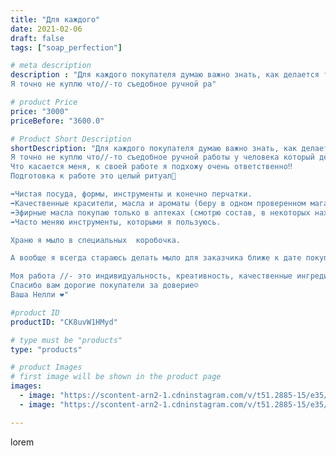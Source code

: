 ```yaml
---
title: "Для каждого"
date: 2021-02-06
draft: false
tags: ["soap_perfection"]

# meta description
description : "Для каждого покупателя думаю важно знать, как делается тот продукт, который они покупают.☝️Для меня лично да! 🙋‍♀️
Я точно не куплю что//-то съедобное ручной ра"

# product Price
price: "3000"
priceBefore: "3600.0"

# Product Short Description
shortDescription: "Для каждого покупателя думаю важно знать, как делается тот продукт, который они покупают.☝️Для меня лично да! 🙋‍♀️
Я точно не куплю что//-то съедобное ручной работы у человека который делает это без перчаток, да ещё и с распущенными волосами (просто как пример). Для меня это неприемлемо! Думаю так и для вас. 
Что касается меня, к своей работе я подхожу очень ответственно‼️
Подготовка к работе это целый ритуал🙂

➡️Чистая посуда, формы, инструменты и конечно перчатки.
➡️Качественные красители, масла и ароматы (беру в одном проверенном магазине в Ростове). 
➡️Эфирные масла покупаю только в аптеках (смотрю состав, в некоторых находила ингредиенты синтетического происхождения). 
➡️Часто меняю инструменты, которыми я пользуюсь. 

Храню я мыло в специальных  коробочка. 

А вообще я всегда стараюсь делать мыло для заказчика ближе к дате покупки, долго оно у меня не лежит. 

Моя работа //- это индивидуальность, креативность, качественные ингредиенты и конечно ответственность за свой продукт!
Спасибо вам дорогие покупатели за доверие☺️
Ваша Нелли ❤️"

#product ID
productID: "CK8uvW1HMyd"

# type must be "products"
type: "products"

# product Images
# first image will be shown in the product page
images:
  - image: "https://scontent-arn2-1.cdninstagram.com/v/t51.2885-15/e35/145546211_3063806867180218_146063390893338869_n.jpg?se=7&tp=1&_nc_ht=scontent-arn2-1.cdninstagram.com&_nc_cat=110&_nc_ohc=mtYrUP_xnmEAX_ZHPkt&ccb=7-4&oh=bc472e5344613de7be29524b91b14168&oe=60830DA4&ig_cache_key=MjUwMzA4MTA1NTEwNjI4NjM0MA%3D%3D.2-ccb7-4"
  - image: "https://scontent-arn2-1.cdninstagram.com/v/t51.2885-15/e35/146701890_1988308354640277_3275260250713540678_n.jpg?se=7&tp=1&_nc_ht=scontent-arn2-1.cdninstagram.com&_nc_cat=109&_nc_ohc=ivSIEKNHaFsAX-h5TSH&ccb=7-4&oh=7355a52778dcc76b311a2469ea21dc80&oe=6084A264&ig_cache_key=MjUwMzA4MTA1NTEyMjg4Njg2MQ%3D%3D.2-ccb7-4"

---
```

lorem

